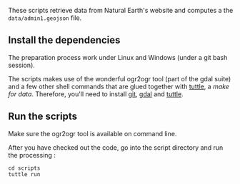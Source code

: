 These scripts retrieve data from Natural Earth's website and computes a the ``data/admin1.geojson`` file.


## Install the dependencies
The preparation process work under Linux and Windows (under a git bash session).

The scripts makes use of the wonderful ogr2ogr tool (part of the gdal suite) and a few other shell commands that are glued together with [tuttle](http://github.com/lexman/tuttle), a *make for data*. 
Therefore, you'll need to install [git](https://git-scm.com/downloads), [gdal](http://trac.osgeo.org/gdal/wiki/DownloadingGdalBinaries) and [tuttle](https://github.com/lexman/tuttle/releases).

	
## Run the scripts

Make sure the ogr2ogr tool is available on command line.

After you have checked out the code, go into the script directory and run the processing :

    cd scripts
	tuttle run
	